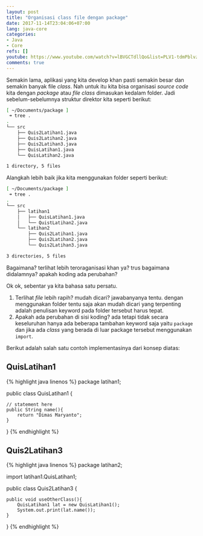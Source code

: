 ```yaml
---
layout: post
title: "Organisasi class file dengan package"
date: 2017-11-14T23:04:06+07:00
lang: java-core
categories:
- Java
- Core
refs: []
youtube: https://www.youtube.com/watch?v=lBVGCTdllQo&list=PLV1-tdmPblvz0NCFYgVQaQEOTWJCjjucO&index=25
comments: true
---
```


Semakin lama, aplikasi yang kita develop khan pasti semakin besar dan semakin banyak file _class_. Nah untuk itu kita bisa organisasi _source code_ kita dengan _package_ atau _file class_ dimasukan kedalam folder. Jadi sebelum-sebelumnya struktur direktor kita seperti berikut:

```bash
[ ~/Documents/package ] 
 ➜ tree .
.
└── src
    ├── Quis2Latihan1.java
    ├── Quis2Latihan2.java
    ├── Quis2Latihan3.java
    ├── QuisLatihan1.java
    └── QuisLatihan2.java

1 directory, 5 files
```

Alangkah lebih baik jika kita menggunakan folder seperti berikut:

```bash
[ ~/Documents/package ] 
 ➜ tree .
.
└── src
    ├── latihan1
    │   ├── QuisLatihan1.java
    │   └── QuistLatihan2.java
    └── latihan2
        ├── Quis2Latihan1.java
        ├── Quis2Latihan2.java
        └── Quis2Latihan3.java

3 directories, 5 files
```

Bagaimana? terlihat lebih teroraganisasi khan ya? trus bagaimana didalamnya? apakah koding ada perubahan?

Ok ok, sebentar ya kita bahasa satu persatu.

1. Terlihat _file_ lebih rapih? mudah dicari? jawabanyanya tentu. dengan menggunakan folder tentu saja akan mudah dicari yang terpenting adalah penulisan keyword pada folder tersebut harus tepat.
2. Apakah ada perubahan di sisi koding? ada tetapi tidak secara keseluruhan hanya ada beberapa tambahan keyword saja yaitu `package` dan jika ada _class_ yang berada di luar package tersebut menggunakan `import`.

Berikut adalah salah satu contoh implementasinya dari konsep diatas:

## QuisLatihan1

{% highlight java linenos %}
package latihan1;

public class QuisLatihan1 {

    // statement here
    public String name(){
        return "Dimas Maryanto";
    }
}
{% endhighlight %}

## Quis2Latihan3

{% highlight java linenos %}
package latihan2;

import latihan1.QuisLatihan1;

public class Quis2Latihan3 {

    public void useOtherClass(){
        QuisLatihan1 lat = new QuisLatihan1();
        System.out.print(lat.name());
    }
}
{% endhighlight %}